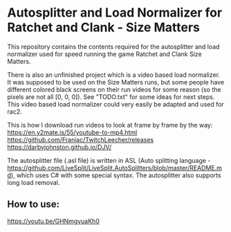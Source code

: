 # Autosplitter and Load Normalizer for Ratchet and Clank - Size Matters

This repository contains the contents required for the autosplitter and load normalizer used for speed running the game Ratchet and Clank Size Matters.

There is also an unfinished project which is a video based load normalizer. It was supposed to be used on the Size Matters runs, but some people have different colored black screens on their run videos for some reason (so the pixels are not all [0, 0, 0]). See "TODO.txt" for some ideas for next steps. This video based load normalizer could very easily be adapted and used for rac2.

This is how I download run videos to look at frame by frame by the way:
https://en.y2mate.is/55/youtube-to-mp4.html
https://github.com/Franiac/TwitchLeecher/releases
https://darbyjohnston.github.io/DJV/

The autosplitter file (.asl file) is written in ASL (Auto splitting language - https://github.com/LiveSplit/LiveSplit.AutoSplitters/blob/master/README.md), which uses C# with some special syntax. The autosplitter also supports long load removal.

## How to use:

https://youtu.be/GHNmgyuaKh0